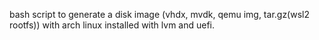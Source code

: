 bash script to generate a disk image (vhdx, mvdk, qemu img, tar.gz(wsl2 rootfs)) with arch linux installed with lvm and uefi.
